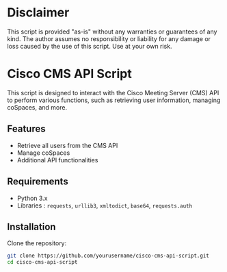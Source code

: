 # Disclaimer

This script is provided "as-is" without any warranties or guarantees of any kind. The author assumes no responsibility or liability for any damage or loss caused by the use of this script. Use at your own risk.

# Cisco CMS API Script

This script is designed to interact with the Cisco Meeting Server (CMS) API to perform various functions, such as retrieving user information, managing coSpaces, and more.

## Features

- Retrieve all users from the CMS API
- Manage coSpaces
- Additional API functionalities

## Requirements

- Python 3.x
- Libraries : `requests`, `urllib3`, `xmltodict`, `base64`, `requests.auth`


## Installation

Clone the repository:
   ```bash
   git clone https://github.com/yourusername/cisco-cms-api-script.git
   cd cisco-cms-api-script
